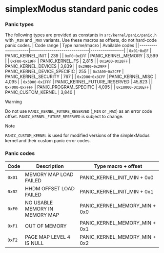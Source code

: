 # simplexModus standard panic codes
### Panic types
The following types are provided as constants in `src/kernel/panic/panic.h` with `_MIN` and `_MAX` variants. Use these macros as offsets, do not hard-code panic codes.
| Code range          | Type name/macro              | Available codes |
|---------------------|------------------------------|-----------------|
| `0x01`-`0xEF`       | PANIC_KERNEL_INIT            | 239             |
| `0xF0`-`0xEFF`      | PANIC_KERNEL_MEMORY          | 3,599           |
| `0xF00`-`0x19FF`    | PANIC_KERNEL_FS              | 2,815           |
| `0x1A00`-`0x28FF`   | PANIC_KERNEL_DEVICES         | 3,839           |
| `0x2900`-`0x29FF`   | PANIC_KERNEL_DEVICE_SPECIFIC | 255             |
| `0x2A00`-`0x2CFF`   | PANIC_KERNEL_SECURITY        | 767             |
| `0x2D00`-`0x3CFF`   | PANIC_KERNEL_MISC            | 4,095           |
| `0x3D00`-`0xEFFF`   | PANIC_KERNEL_FUTURE_RESERVED | 45,823          |
| `0xF000`-`0xFFFF`   | PANIC_PROGRAM_SPECIFIC       | 4,095           |
| `0x10000`-`0x10EFF` | PANIC_CUSTOM_KERNEL          | 3,840           |

> [!WARNING]
> Do not use `PANIC_KERNEL_FUTURE_RESERVED` (`_MIN` or `_MAX`) as an error code offset. `PANIC_KERNEL_FUTURE_RESERVED` is subject to change.

> [!NOTE]
> `PANIC_CUSTOM_KERNEL` is used for modified versions of the simplexModus kernel and their custom panic error codes.

### Panic codes
| Code   | Description                    | Type macro + offset              |
|--------|--------------------------------|----------------------------------|
| `0x01` | MEMORY MAP LOAD FAILED         | PANIC_KERNEL_INIT_MIN + 0x0      |
| `0x02` | HHDM OFFSET LOAD FAILED        | PANIC_KERNEL_INIT_MIN + 0x1      |
| `0xF0` | NO USABLE MEMORY IN MEMORY MAP | PANIC_KERNEL_MEMORY_MIN + 0x0    |
| `0xF1` | OUT OF MEMORY                  | PANIC_KERNEL_MEMORY_MIN + 0x1    |
| `0xF2` | PAGE MAP LEVEL 4 IS NULL       | PANIC_KERNEL_MEMORY_MIN + 0x2    |
